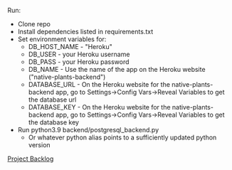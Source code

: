 Run:
* Clone repo
* Install dependencies listed in requirements.txt
* Set environment variables for:
   * DB_HOST_NAME - "Heroku"
   * DB_USER   - your Heroku username
   * DB_PASS   - your Heroku password
   * DB_NAME   - Use the name of the app on the Heroku website ("native-plants-backend")
   * DATABASE_URL    - On the Heroku website for the native-plants-backend app, go to Settings->Config Vars->Reveal Variables to get the database url
   * DATABASE_KEY    - On the Heroku website for the native-plants-backend app, go to Settings->Config Vars->Reveal Variables to get the database key
* Run python3.9 backend/postgresql_backend.py
   * Or whatever python alias points to a sufficiently updated python version

[Project Backlog](https://github.com/orgs/seedy-marketplace/projects/1/views/1)
